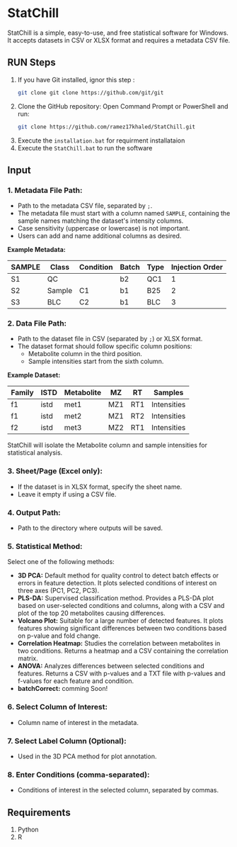# StatChill

StatChill is a simple, easy-to-use, and free statistical software for Windows. It accepts datasets in CSV or XLSX format and requires a metadata CSV file.

## RUN Steps

1. If you have Git installed, ignor this step :
    ```sh
    git clone git clone https://github.com/git/git 
    ```
2. Clone the GitHub repository:
Open Command Prompt or PowerShell and run:
    ```sh
    git clone https://github.com/ramez17khaled/StatChill.git
    ```
3. Execute the `installation.bat` for requirment installataion
4. Execute the `StatChill.bat`  to run the software

## Input

### 1. Metadata File Path:

- Path to the metadata CSV file, separated by `;`.
- The metadata file must start with a column named `SAMPLE`, containing the sample names matching the dataset's intensity columns.
- Case sensitivity (uppercase or lowercase) is not important.
- Users can add and name additional columns as desired.

**Example Metadata:**

| SAMPLE | Class  | Condition | Batch | Type | Injection Order |
|--------|--------|-----------|-------|------|-----------------|
| S1     | QC     |           | b2    | QC1  | 1               |
| S2     | Sample | C1        | b1    | B25  | 2               |
| S3     | BLC    | C2        | b1    | BLC  | 3               |

### 2. Data File Path:

- Path to the dataset file in CSV (separated by `;`) or XLSX format.
- The dataset format should follow specific column positions:
  - Metabolite column in the third position.
  - Sample intensities start from the sixth column.

**Example Dataset:**

| Family | ISTD | Metabolite | MZ  | RT  | Samples       |
|--------|------|------------|-----|-----|---------------|
| f1     | istd | met1       | MZ1 | RT1 | Intensities   |
| f1     | istd | met2       | MZ1 | RT2 | Intensities   |
| f2     | istd | met3       | MZ2 | RT1 | Intensities   |

StatChill will isolate the Metabolite column and sample intensities for statistical analysis.

### 3. Sheet/Page (Excel only):

- If the dataset is in XLSX format, specify the sheet name.
- Leave it empty if using a CSV file.

### 4. Output Path:

- Path to the directory where outputs will be saved.

### 5. Statistical Method:

Select one of the following methods:
- **3D PCA:** Default method for quality control to detect batch effects or errors in feature detection. It plots selected conditions of interest on three axes (PC1, PC2, PC3).
- **PLS-DA:** Supervised classification method. Provides a PLS-DA plot based on user-selected conditions and columns, along with a CSV and plot of the top 20 metabolites causing differences.
- **Volcano Plot:** Suitable for a large number of detected features. It plots features showing significant differences between two conditions based on p-value and fold change.
- **Correlation Heatmap:** Studies the correlation between metabolites in two conditions. Returns a heatmap and a CSV containing the correlation matrix.
- **ANOVA:** Analyzes differences between selected conditions and features. Returns a CSV with p-values and a TXT file with p-values and f-values for each feature and condition.
- **batchCorrect:** comming Soon!

### 6. Select Column of Interest:

- Column name of interest in the metadata.

### 7. Select Label Column (Optional):

- Used in the 3D PCA method for plot annotation.

### 8. Enter Conditions (comma-separated):

- Conditions of interest in the selected column, separated by commas.

## Requirements

1. Python
2. R


